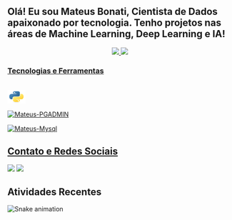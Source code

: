 ## Olá! Eu sou Mateus Bonati, Cientista de Dados apaixonado por tecnologia. Tenho projetos nas áreas de Machine Learning, Deep Learning e IA!

<div align="center">
  <a href="https://github.com/mateusbonati">
  <img height="180em" src="https://github-readme-stats.vercel.app/api?username=mateusbonati&show_icons=true&theme=dark&include_all_commits=true&count_private=true"/>
  <img height="180em" src="https://github-readme-stats.vercel.app/api/top-langs/?username=mateusbonati&layout=compact&langs_count=7&theme=dark"/>
</div>

### Tecnologias e Ferramentas
<div style="display: inline_block"><br>
  <!-- Python -->
  <img align="center" alt="Mateus-Python" height="30" width="40" 
       src="https://raw.githubusercontent.com/devicons/devicon/master/icons/python/python-original.svg">
  
  <!-- PostgreSQL -->
  <img align="center" alt="Mateus-PGADMIN" height="30" width="40" 
       src="https://cdn.jsdelivr.net/gh/devicons/devicon/icons/postgresql/postgresql-original.svg">
  
  <!-- MySQL -->
  <img align="center" alt="Mateus-Mysql" height="30" width="40" 
       src="https://cdn.jsdelivr.net/gh/devicons/devicon/icons/mysql/mysql-original.svg">
  
  <!-- E outras tecnologias... -->
</div>
  
## Contato e Redes Sociais
<div> 
  <a href = "mailto:mateusbonati@gmail.com"><img src="https://img.shields.io/badge/-Gmail-%23333?style=for-the-badge&logo=gmail&logoColor=white" target="_blank"></a>
  <a href="https://www.linkedin.com/in/mateus-bonati" target="_blank"><img src="https://img.shields.io/badge/-LinkedIn-%230077B5?style=for-the-badge&logo=linkedin&logoColor=white" target="_blank"></a> 
</div>

## Atividades Recentes
![Snake animation](https://github.com/mateusbonati/mateusbonati/blob/output/github-contribution-grid-snake.svg)
